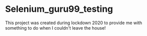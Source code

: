 # Selenium_guru99_testing

This project was created during lockdown 2020 to provide me with something to do when I couldn't leave the house! 
